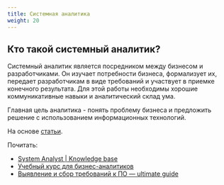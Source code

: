```yaml
---
title: Системная аналитика
weight: 20
---
```


## Кто такой системный аналитик?
Системный аналитик является посредником между бизнесом и разработчиками. Он изучает потребности бизнеса, формализует их, передает разработчикам в виде требований и участвует в приемке конечного результата. Для этой работы необходимы хорошие коммуникативные навыки и аналитический склад ума.

Главная цель аналитика - понять проблему бизнеса и предложить решение с использованием информационных технологий.

На основе [статьи](https://habr.com/ru/articles/841646).

Почитать:
- [System Analyst | Knowledge base](https://docs.system-analyst-base.ru)
- [Учебный курс для бизнес-аналитиков](https://datafinder.ru/products/uchebnyy-kurs-dlya-biznes-analitikov)
- [Выявление и сбор требований к ПО — ultimate guide](https://tproger.ru/articles/vyjavlenie-i-sbor-trebovanij-k-po-ultimate-guide)